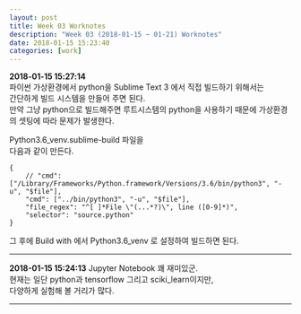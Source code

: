 ```yaml
---
layout: post
title: Week 03 Worknotes
description: "Week 03 (2018-01-15 ~ 01-21) Worknotes"
date: 2018-01-15 15:23:40
categories: [work]
---                  
```

**2018-01-15 15:27:14**                 
파이썬 가상환경에서 python을 Sublime Text 3 에서 직접 빌드하기 위해서는              
간단하게 빌드 시스템을 만들어 주면 된다.         
만약 그냥 python으로 빌드해주면 루트시스템의 python을 사용하기 때문에 가상환경의 셋팅에 따라 문제가 발생한다.         

Python3.6_venv.sublime-build 파일을            
다음과 같이 만든다.         
```
{
    // "cmd": ["/Library/Frameworks/Python.framework/Versions/3.6/bin/python3", "-u", "$file"],
    "cmd": ["../bin/python3", "-u", "$file"],
    "file_regex": "^[ ]*File \"(...*?)\", line ([0-9]*)",
    "selector": "source.python"
}
```

그 후에 Build with 에서 Python3.6_venv 로 설정하여 빌드하면 된다.           


---            
**2018-01-15 15:24:13**
Jupyter Notebook 꽤 재미있군.            
현재는 일단 python과 tensorflow 그리고 sciki_learn이지만,            
다양하게 실험해 볼 거리가 많다.              



---
